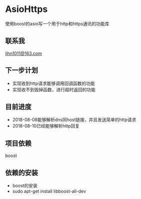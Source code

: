 # AsioHttps
使用boost的asio写一个用于http和https通讯的功能库
## 联系我
lihn1011@163.com
## 下一步计划
- 实现收到http请求能够调用回调函数的功能
- 实现收不到毁掉函数，进行超时返回的功能
## 目前进度
- 2018-08-08能够解析dns同host链接，并且发送简单的http请求
- 2018-08-10已经能够解析http回复


## 项目依赖
boost

## 依赖的安装
- boost的安装
- sudo apt-get install libboost-all-dev
